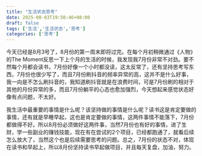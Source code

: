 ```yaml
---
title: "生活状态思考"
date: 2025-08-03T19:50:46+08:00
draft: false
tags: ['生活','生活状态','思考']
categories: ['思考']
---
```


今天已经是8月3号了，8月份的第一周末即将过完。在每个月初稍微通过《人物》的The Moment反思一下上个月的生活的时候，我发现我7月份非常不对劲。要不然每个月都会读书，7月份好像一个小时都没读，这太反常了，还有坚持思考写东西，7月份也很少写了，而且7月份刷抖音的频率异常的高，这并不是什么好事，我一向是不怎么刷抖音的，我知道刷抖音就是在浪费时间，可是7月份刷的相对于其他的月份异常的多，而且7月份躺平的心态也愈加强烈，今天想起来感觉状态好像有点问题，不太好。

我生活中最重要的事情是什么呢？该坚持做的事情是什么呢？读书这是肯定要做的事情，还有就是早睡早起，这也是肯定要做的事情，这两件事情不能落下，7月份都做得不好。所以8月份必须做好这两件事，当然7月份也有好的事情，进了生财，学一些副业的赚钱技能，现在有在尝试的2个项目，已经都跑通了，就看后续怎么放大了，当然这个也是后续需要思考的问题。总之，7月份的状态不对，体现在读书和早起上，所以8月份坚持读书早起做项目，并且每天复盘，加油，努力。
